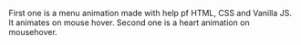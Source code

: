 First one is a menu animation made with help pf HTML, CSS and Vanilla JS. It animates on mouse hover.
Second one is a heart animation on mousehover.
